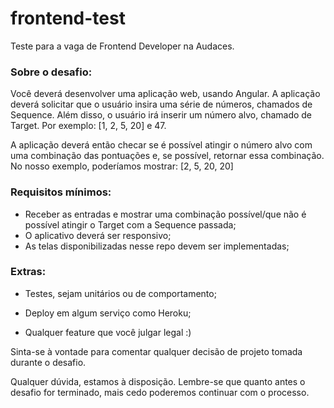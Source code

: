 # frontend-test

Teste para a vaga de Frontend Developer na Audaces.

### Sobre o desafio:
Você deverá desenvolver uma aplicação web, usando Angular.
A aplicação deverá solicitar que o usuário insira uma série de números, chamados de Sequence.
Além disso, o usuário irá inserir um número alvo, chamado de Target.
Por exemplo: [1, 2, 5, 20] e 47.  

A aplicação deverá então checar se é possível atingir o número alvo com uma combinação das pontuações e, se possível, retornar essa combinação.  
No nosso exemplo, poderíamos mostrar: [2, 5, 20, 20]  

### Requisitos mínimos: 

* Receber as entradas e mostrar uma combinação possível/que não é possível atingir o Target com a Sequence passada;
* O aplicativo deverá ser responsivo;
* As telas disponibilizadas nesse repo devem ser implementadas;
 

### Extras: 

* Testes, sejam unitários ou de comportamento; 

* Deploy em algum serviço como Heroku; 

* Qualquer feature que você julgar legal :) 

 

Sinta-se à vontade para comentar qualquer decisão de projeto tomada durante o desafio. 

Qualquer dúvida, estamos à disposição. Lembre-se que quanto antes o desafio for terminado, mais cedo poderemos continuar com o processo.  
